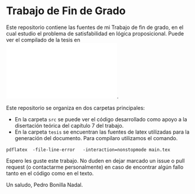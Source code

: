 # Trabajo de Fin de Grado

Este repositorio contiene las fuentes de mi Trabajo de fin de grado, en el cual estudio el problema de satisfabilidad en lógica proposicional. Puede ver el compilado de la tesis en ![este archivo](tfg.pdf). 

Este repositorio se organiza en dos carpetas principales:
- En la carpeta `src` se puede ver el código desarrollado como apoyo a la disertación teórica del capítulo 7 del trabajo. 
- En la carpeta `tesis` se encuentran las fuentes de latex utilizadas para la generación del documento. Para compilaro utilizamos el comando.

```
pdflatex  -file-line-error   -interaction=nonstopmode main.tex
```

Espero les guste este trabajo. No duden en dejar marcado un issue o pull request (o contactarme personalmente) en caso de encontrar algún fallo tanto en el código como en el texto. 

Un saludo,
Pedro Bonilla Nadal.
